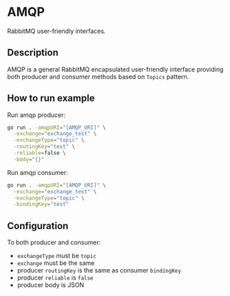 # AMQP

RabbitMQ user-friendly interfaces.

## Description

AMQP is a general RabbitMQ encapsulated user-friendly interface providing both producer and consumer methods based on `Topics` pattern.

## How to run example

Run amqp producer:

```bash
go run . -amqpURI="[AMQP_URI]" \
  -exchange="exchange_test" \
  -exchangeType="topic" \
  -routingKey="test" \
  -reliable=false \
  -body="{}"
```

Run amqp consumer:

```bash
go run . -amqpURI="[AMQP_URI]" \
  -exchange="exchange_test" \
  -exchangeType="topic" \
  -bindingKey="test"
```

## Configuration

To both producer and consumer:

- `exchangeType` must be `topic`
- `exchange` must be the same
- producer `routingKey` is the same as consumer `bindingKey`
- producer `reliable` is `false`
- producer body is JSON
